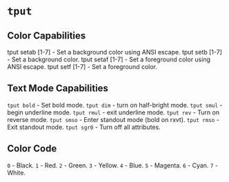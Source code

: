 # `tput`

## Color Capabilities

tput setab [1-7] - Set a background color using ANSI escape.
tput setb [1-7] - Set a background color.
tput setaf [1-7] - Set a foreground color using ANSI escape.
tput setf [1-7] - Set a foreground color.

## Text Mode Capabilities

`tput bold` - Set bold mode.
`tput dim` - turn on half-bright mode.
`tput smul` - begin underline mode.
`tput rmul` - exit underline mode.
`tput rev` - Turn on reverse mode.
`tput smso` - Enter standout mode (bold on rxvt).
`tput rmso` - Exit standout mode.
`tput sgr0` - Turn off all attributes.

## Color Code

`0` - Black.
`1` - Red.
`2` - Green.
`3` - Yellow.
`4` - Blue.
`5` - Magenta.
`6` - Cyan.
`7` - White.

